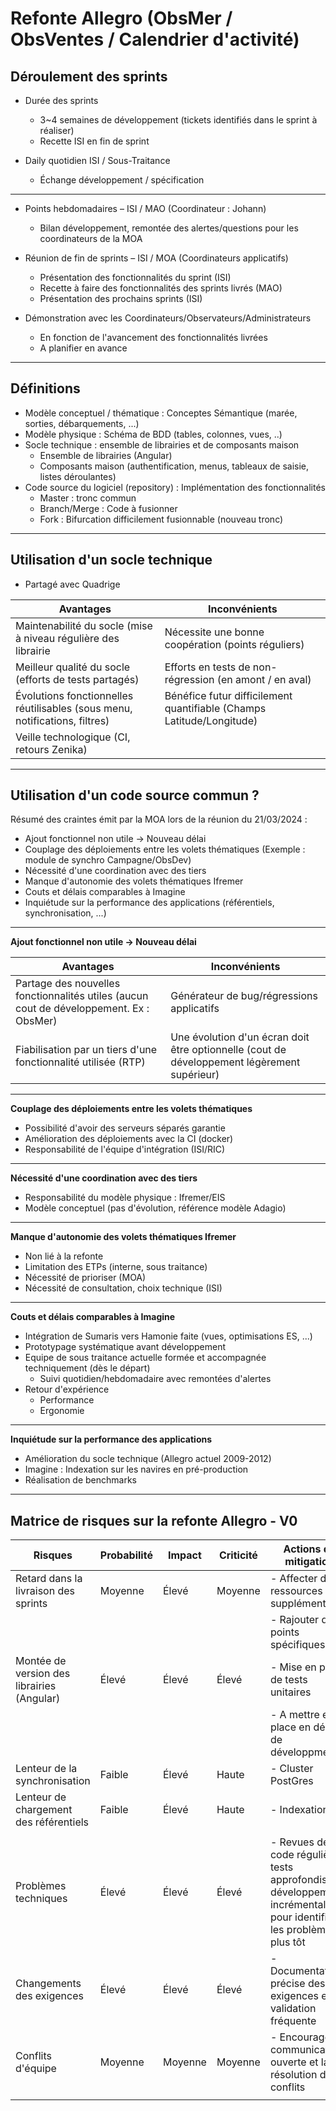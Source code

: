 # Refonte Allegro (ObsMer / ObsVentes / Calendrier d'activité)

## Déroulement des sprints

- Durée des sprints
  - 3~4 semaines de développement (tickets identifiés dans le sprint à réaliser)
  - Recette ISI en fin de sprint

- Daily quotidien ISI / Sous-Traitance
  - Échange développement / spécification

---

- Points hebdomadaires – ISI / MAO (Coordinateur : Johann)
  - Bilan développement, remontée des alertes/questions pour les coordinateurs de la MOA

- Réunion de fin de sprints – ISI / MOA (Coordinateurs applicatifs)
  - Présentation des fonctionnalités du sprint (ISI)
  - Recette à faire des fonctionnalités des sprints livrés (MAO) 
  - Présentation des prochains sprints (ISI)

- Démonstration avec les Coordinateurs/Observateurs/Administrateurs
  - En fonction de l'avancement des fonctionnalités livrées
  - A planifier en avance

---

## Définitions
- Modèle conceptuel / thématique : Conceptes Sémantique (marée, sorties, débarquements, ...)
- Modèle physique : Schéma de BDD (tables, colonnes, vues, ..)
- Socle technique : ensemble de librairies et de composants maison
  - Ensemble de librairies (Angular)
  - Composants maison (authentification, menus, tableaux de saisie, listes déroulantes)
- Code source du logiciel (repository) : Implémentation des fonctionnalités
   - Master : tronc commun
   - Branch/Merge : Code à fusionner 
   - Fork : Bifurcation difficilement fusionnable (nouveau tronc)

---

## Utilisation d'un socle technique

- Partagé avec Quadrige

| Avantages                                                                   | Inconvénients                                                        |
|-----------------------------------------------------------------------------|----------------------------------------------------------------------|
| Maintenabilité du socle (mise à niveau régulière des librairie              | Nécessite une bonne coopération (points réguliers)                   | 
| Meilleur qualité du socle (efforts de tests partagés)                       | Efforts en tests de non-régression (en amont / en aval)              | 
| Évolutions fonctionnelles réutilisables (sous menu, notifications, filtres) | Bénéfice futur difficilement quantifiable (Champs Latitude/Longitude) |
| Veille technologique (CI, retours Zenika)                                   |                                                                      |                                 

---

## Utilisation d'un code source commun ?

Résumé des craintes émit par la MOA lors de la réunion du 21/03/2024 :
- Ajout fonctionnel non utile -> Nouveau délai
- Couplage des déploiements entre les volets thématiques (Exemple : module de synchro Campagne/ObsDev) 
- Nécessité d'une coordination avec des tiers 
- Manque d'autonomie des volets thématiques Ifremer
- Couts et délais comparables à Imagine
- Inquiétude sur la performance des applications (référentiels, synchronisation, ...)

---

**Ajout fonctionnel non utile -> Nouveau délai**

| Avantages                                                                               | Inconvénients                                                                               |
|-----------------------------------------------------------------------------------------|---------------------------------------------------------------------------------------------|
| Partage des nouvelles fonctionnalités utiles (aucun cout de développement. Ex : ObsMer) | Générateur de bug/régressions applicatifs                                                   | 
| Fiabilisation par un tiers d'une fonctionnalité utilisée (RTP)                          | Une évolution d'un écran doit être optionnelle (cout de développement légèrement supérieur) | 

---

**Couplage des déploiements entre les volets thématiques**
- Possibilité d'avoir des serveurs séparés garantie 
- Amélioration des déploiements avec la CI (docker)
- Responsabilité de l'équipe d'intégration (ISI/RIC)

---

**Nécessité d'une coordination avec des tiers**
- Responsabilité du modèle physique : Ifremer/EIS
- Modèle conceptuel (pas d'évolution, référence modèle Adagio)

---

**Manque d'autonomie des volets thématiques Ifremer**
- Non lié à la refonte 
- Limitation des ETPs (interne, sous traitance)
- Nécessité de prioriser (MOA)
- Nécessité de consultation, choix technique (ISI)

---

**Couts et délais comparables à Imagine**
- Intégration de Sumaris vers Hamonie faite (vues, optimisations ES, ...)
- Prototypage systématique avant développement
- Equipe de sous traitance actuelle formée et accompagnée techniquement (dès le départ)
  - Suivi quotidien/hebdomadaire avec remontées d'alertes
- Retour d'expérience 
  - Performance
  - Ergonomie

---

**Inquiétude sur la performance des applications**
- Amélioration du socle technique (Allegro actuel 2009-2012)
- Imagine : Indexation sur les navires en pré-production
- Réalisation de benchmarks 

---


## Matrice de risques sur la refonte Allegro - V0

| Risques                                   | Probabilité | Impact    | Criticité | Actions de mitigation                                                                                           |
|-------------------------------------------|-------------|-----------|----------|-----------------------------------------------------------------------------------------------------------------|
| Retard dans la livraison des sprints      | Moyenne     | Élevé     | Moyenne  | - Affecter des ressources supplémentaires                                                                       |   
|                                           |             |           |          | - Rajouter des points spécifiques                                                                               |
| Montée de version des librairies (Angular)| Élevé       | Élevé     | Élevé    | - Mise en place de tests unitaires                                                                              | 
|                                           |             |           |          | - A mettre en place en début de développment                                                                    | 
| Lenteur de la synchronisation             | Faible      | Élevé     | Haute    | - Cluster PostGres                                                                                              |
| Lenteur de chargement des référentiels    | Faible      | Élevé     | Haute    | - Indexation ES                                                                                                 |
|                                           |             |           |          |                                                                                                                 |
| Problèmes techniques                      | Élevé       | Élevé     | Élevé    | - Revues de code régulières, tests approfondis, développement incrémental pour identifier les problèmes plus tôt |                                                                     |
| Changements des exigences                 | Élevé       | Élevé     | Élevé    | - Documentation précise des exigences et validation fréquente                                                   |
| Conflits d'équipe                         | Moyenne     | Moyenne   | Moyenne  | - Encourager la communication ouverte et la résolution de conflits                                              |
|                                           |             |           |          |                                                                                                      |

